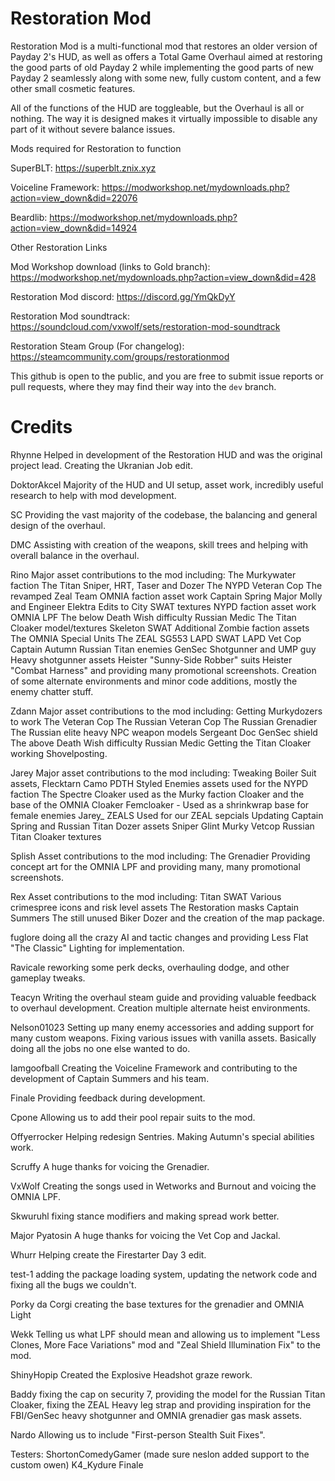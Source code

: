 # Restoration Mod

Restoration Mod is a multi-functional mod that restores an older version of Payday 2's HUD, as well as offers a Total Game Overhaul aimed at restoring the good parts of old Payday 2 
while implementing the good parts of new Payday 2 seamlessly along with some new, fully custom content, and a few other small cosmetic features.

All of the functions of the HUD are toggleable, but the Overhaul is all or nothing. The way it is designed makes it virtually impossible to disable any part of it without severe balance issues.

Mods required for Restoration to function

SuperBLT: https://superblt.znix.xyz

Voiceline Framework: https://modworkshop.net/mydownloads.php?action=view_down&did=22076

Beardlib: https://modworkshop.net/mydownloads.php?action=view_down&did=14924

Other Restoration Links

Mod Workshop download (links to Gold branch): https://modworkshop.net/mydownloads.php?action=view_down&did=428

Restoration Mod discord: https://discord.gg/YmQkDyY

Restoration Mod soundtrack: https://soundcloud.com/vxwolf/sets/restoration-mod-soundtrack

Restoration Steam Group (For changelog): https://steamcommunity.com/groups/restorationmod

This github is open to the public, and you are free to submit issue reports or pull requests, where they may find their way into the `dev` branch.

# Credits

Rhynne Helped in development of the Restoration HUD and was the original project lead. Creating the Ukranian Job edit.

DoktorAkcel Majority of the HUD and UI setup, asset work, incredibly useful research to help with mod development.

SC Providing the vast majority of the codebase, the balancing and general design of the overhaul.

DMC Assisting with creation of the weapons, skill trees and helping with overall balance in the overhaul.

Rino Major asset contributions to the mod
including:
The Murkywater faction
The Titan Sniper, HRT, Taser and Dozer
The NYPD Veteran Cop
The revamped Zeal Team
OMNIA faction asset work
Captain Spring
Major Molly and Engineer Elektra
Edits to City SWAT textures
NYPD faction asset work
OMNIA LPF
The below Death Wish difficulty Russian Medic
The Titan Cloaker model/textures
Skeleton SWAT
Additional Zombie faction assets
The OMNIA Special Units
The ZEAL SG553
LAPD SWAT
LAPD Vet Cop
Captain Autumn
Russian Titan enemies
GenSec Shotgunner and UMP guy
Heavy shotgunner assets
Heister "Sunny-Side Robber" suits
Heister "Combat Harness"
and providing many promotional screenshots.
Creation of some alternate environments and minor code additions, mostly the enemy chatter stuff.

Zdann Major asset contributions to the mod 
including:
Getting Murkydozers to work
The Veteran Cop
The Russian Veteran Cop
The Russian Grenadier
The Russian elite heavy
NPC weapon models
Sergeant Doc
GenSec shield
The above Death Wish difficulty Russian Medic
Getting the Titan Cloaker working
Shovelposting.

Jarey Major asset contributions to the mod 
including:
Tweaking Boiler Suit assets, Flecktarn Camo
PDTH Styled Enemies assets used for the NYPD faction
The Spectre Cloaker used as the Murky faction Cloaker and the base of the OMNIA Cloaker
Femcloaker - Used as a shrinkwrap base for female enemies
Jarey_ ZEALS Used for our ZEAL sepcials
Updating Captain Spring and Russian Titan Dozer assets
Sniper Glint
Murky Vetcop
Russian Titan Cloaker textures

Splish Asset contributions to the mod 
including: 
The Grenadier
Providing concept art for the OMNIA LPF
and providing many, many promotional screenshots.

Rex Asset contributions to the mod
including: 
Titan SWAT
Various crimespree icons and risk level assets
The Restoration masks
Captain Summers
The still unused Biker Dozer
and the creation of the map package.

fuglore doing all the crazy AI and tactic changes and providing Less Flat "The Classic" Lighting for implementation.

Ravicale reworking some perk decks, overhauling dodge, and other gameplay tweaks.

Teacyn Writing the overhaul steam guide and providing valuable feedback to overhaul development. Creation multiple alternate heist environments.

Nelson01023 Setting up many enemy accessories and adding support for many custom weapons. Fixing various issues with vanilla assets. Basically doing all the jobs no one else wanted to do.

Iamgoofball Creating the Voiceline Framework and contributing to the development of Captain Summers and his team.

Finale Providing feedback during development.

Cpone Allowing us to add their pool repair suits to the mod.

Offyerrocker Helping redesign Sentries. Making Autumn's special abilities work.

Scruffy A huge thanks for voicing the Grenadier.

VxWolf Creating the songs used in Wetworks and Burnout and voicing the OMNIA LPF.

Skwuruhl fixing stance modifiers and making spread work better.

Major Pyatosin A huge thanks for voicing the Vet Cop and Jackal.

Whurr Helping create the Firestarter Day 3 edit.

test-1 adding the package loading system, updating the network code and fixing all the bugs we couldn't.

Porky da Corgi creating the base textures for the grenadier and OMNIA Light

Wekk Telling us what LPF should mean and allowing us to implement "Less Clones, More Face Variations" mod and "Zeal Shield Illumination Fix" to the mod.

ShinyHopip Created the Explosive Headshot graze rework.

Baddy fixing the cap on security 7, providing the model for the Russian Titan Cloaker, fixing the ZEAL Heavy leg strap and providing inspiration for the FBI/GenSec heavy shotgunner and OMNIA grenadier gas mask assets.

Nardo Allowing us to include "First-person Stealth Suit Fixes".

Testers:
ShortonComedyGamer (made sure neslon added support to the custom owen) 
K4_Kydure
Finale
